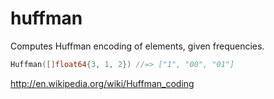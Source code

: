 # huffman
Computes Huffman encoding of elements, given frequencies.

```go
Huffman([]float64{3, 1, 2}) //=> ["1", "00", "01"]
```

http://en.wikipedia.org/wiki/Huffman_coding
